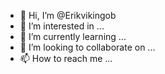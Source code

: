 - 👋 Hi, I’m @Erikvikingob
- 👀 I’m interested in ...
- 🌱 I’m currently learning ...
- 💞️ I’m looking to collaborate on ...
- 📫 How to reach me ...

<!---
Erikvikingob/Erikvikingob is a ✨ special ✨ repository because its `README.md` (this file) appears on your GitHub profile.
You can click the Preview link to take a look at your changes.
--->
